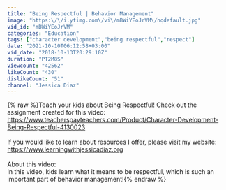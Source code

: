 ```yaml
---
title: "Being Respectful | Behavior Management"
image: "https:\/\/i.ytimg.com\/vi\/mBWiYEoJrVM\/hqdefault.jpg"
vid_id: "mBWiYEoJrVM"
categories: "Education"
tags: ["character development","being respectful","respect"]
date: "2021-10-10T06:12:58+03:00"
vid_date: "2018-10-13T20:29:10Z"
duration: "PT2M8S"
viewcount: "42562"
likeCount: "430"
dislikeCount: "51"
channel: "Jessica Diaz"
---
```

{% raw %}Teach your kids about Being Respectful! Check out the assignment created for this video: <a rel="nofollow" target="blank" href="https://www.teacherspayteachers.com/Product/Character-Development-Being-Respectful-4130023">https://www.teacherspayteachers.com/Product/Character-Development-Being-Respectful-4130023</a><br /><br />If you would like to learn about resources I offer, please visit my website: <a rel="nofollow" target="blank" href="https://www.learningwithjessicadiaz.org">https://www.learningwithjessicadiaz.org</a><br /><br />About this video:<br />In this video, kids learn what it means to be respectful, which is such an important part of behavior management!{% endraw %}
